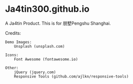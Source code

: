 # Ja4tin300.github.io
A Ja4tin Product.
This is for 朋墅Pengshu Shanghai.


Credits:

	Demo Images:
		Unsplash (unsplash.com)

	Icons:
		Font Awesome (fontawesome.io)

	Other:
		jQuery (jquery.com)
		Responsive Tools (github.com/ajlkn/responsive-tools)